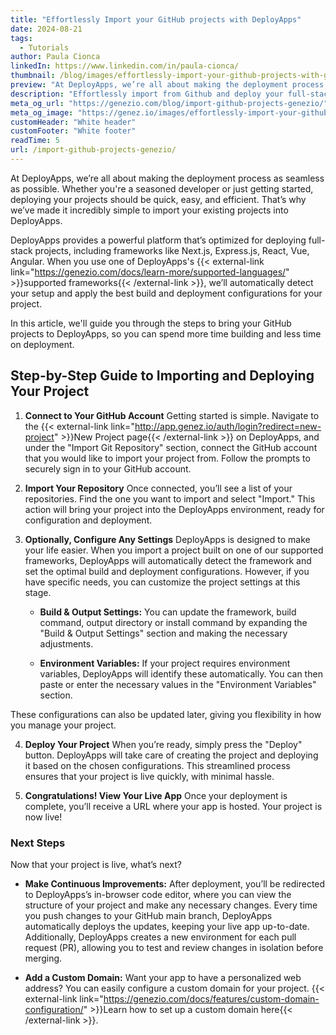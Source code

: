 ```yaml
---
title: "Effortlessly Import your GitHub projects with DeployApps"
date: 2024-08-21
tags:
  - Tutorials
author: Paula Cionca
linkedIn: https://www.linkedin.com/in/paula-cionca/
thumbnail: /blog/images/effortlessly-import-your-github-projects-with-genezio.webp
preview: "At DeployApps, we’re all about making the deployment process as seamless as possible. Whether you're a seasoned developer or just getting started, deploying your projects should be quick, easy, and efficient."
description: "Effortlessly import from Github and deploy your full-stack projects (Next.js, Express.js, React, Vue, Angular)"
meta_og_url: "https://genezio.com/blog/import-github-projects-genezio/"
meta_og_image: "https://genez.io/images/effortlessly-import-your-github-projects-with-genezio.webp"
customHeader: "White header"
customFooter: "White footer"
readTime: 5
url: /import-github-projects-genezio/
---
```


At DeployApps, we’re all about making the deployment process as seamless as possible. Whether you're a seasoned developer or just getting started, deploying your projects should be quick, easy, and efficient. That’s why we’ve made it incredibly simple to import your existing projects into DeployApps.

DeployApps provides a powerful platform that’s optimized for deploying full-stack projects, including frameworks like Next.js, Express.js, React, Vue, Angular. When you use one of DeployApps's {{< external-link link="https://genezio.com/docs/learn-more/supported-languages/" >}}supported frameworks{{< /external-link >}}, we’ll automatically detect your setup and apply the best build and deployment configurations for your project.

In this article, we'll guide you through the steps to bring your GitHub projects to DeployApps, so you can spend more time building and less time on deployment.

## Step-by-Step Guide to Importing and Deploying Your Project

1. **Connect to Your GitHub Account**
   Getting started is simple. Navigate to the {{< external-link link="http://app.genez.io/auth/login?redirect=new-project" >}}New Project page{{< /external-link >}} on DeployApps, and under the "Import Git Repository" section, connect the GitHub account that you would like to import your project from. Follow the prompts to securely sign in to your GitHub account.

2. **Import Your Repository**
   Once connected, you’ll see a list of your repositories. Find the one you want to import and select "Import." This action will bring your project into the DeployApps environment, ready for configuration and deployment.

3. **Optionally, Configure Any Settings**
   DeployApps is designed to make your life easier. When you import a project built on one of our supported frameworks, DeployApps will automatically detect the framework and set the optimal build and deployment configurations. However, if you have specific needs, you can customize the project settings at this stage.

   - **Build & Output Settings:** You can update the framework, build command, output directory or install command by expanding the "Build & Output Settings" section and making the necessary adjustments.

   - **Environment Variables:** If your project requires environment variables, DeployApps will identify these automatically. You can then paste or enter the necessary values in the "Environment Variables" section.

These configurations can also be updated later, giving you flexibility in how you manage your project.

4. **Deploy Your Project**
   When you’re ready, simply press the "Deploy" button. DeployApps will take care of creating the project and deploying it based on the chosen configurations. This streamlined process ensures that your project is live quickly, with minimal hassle.

5. **Congratulations! View Your Live App**
   Once your deployment is complete, you’ll receive a URL where your app is hosted.
   Your project is now live!

### Next Steps

Now that your project is live, what’s next?

- **Make Continuous Improvements:** After deployment, you’ll be redirected to DeployApps’s in-browser code editor, where you can view the structure of your project and make any necessary changes.
  Every time you push changes to your GitHub main branch, DeployApps automatically deploys the updates, keeping your live app up-to-date. Additionally, DeployApps creates a new environment for each pull request (PR), allowing you to test and review changes in isolation before merging.

- **Add a Custom Domain:** Want your app to have a personalized web address? You can easily configure a custom domain for your project. {{< external-link link="https://genezio.com/docs/features/custom-domain-configuration/" >}}Learn how to set up a custom domain here{{< /external-link >}}.
